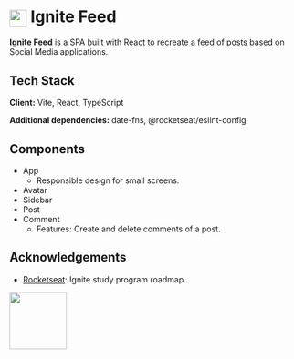 <h1><img align="center" height="30" src="https://cdn.discordapp.com/attachments/861681804007178290/1192849608657879090/logo.png?ex=65aa92c4&is=65981dc4&hm=81803cd5f6d702bdf4be65628c3daaf0ae082b1c9a31c885e002e4e6fd506cde"> Ignite Feed</h1>

**Ignite Feed** is a SPA built with React to recreate a feed of posts based on Social Media applications.


## Tech Stack

**Client:** Vite, React, TypeScript

**Additional dependencies:** date-fns, @rocketseat/eslint-config


## Components

+ App
    - Responsible design for small screens.
+ Avatar
+ Sidebar
+ Post
+ Comment
    - Features: Create and delete comments of a post.

## Acknowledgements

 - [Rocketseat](https://www.rocketseat.com.br/): Ignite study program roadmap.


<img align="left" width="100" height="100" src="https://cdn.discordapp.com/attachments/861681804007178290/1192849608657879090/logo.png?ex=65aa92c4&is=65981dc4&hm=81803cd5f6d702bdf4be65628c3daaf0ae082b1c9a31c885e002e4e6fd506cde">

